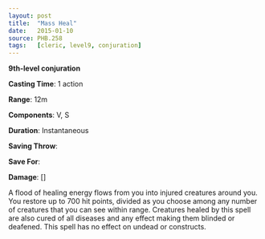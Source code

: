 ```yaml
---
layout: post
title:  "Mass Heal"
date:   2015-01-10
source: PHB.258
tags:   [cleric, level9, conjuration]
---
```


**9th-level conjuration**

**Casting Time**: 1 action

**Range**: 12m

**Components**: V, S

**Duration**: Instantaneous

**Saving Throw**:

**Save For**:

**Damage**: []

A flood of healing energy flows from you into injured creatures around you. You restore up to 700 hit points, divided as you choose among any number of creatures that you can see within range. Creatures healed by this spell are also cured of all diseases and any effect making them blinded or deafened. This spell has no effect on undead or constructs.
